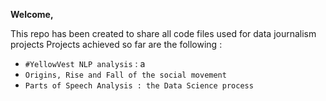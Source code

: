 <b> Welcome,</b>

This repo has been created to share all code files used for data journalism projects
Projects achieved so far are the following : 

- `#YellowVest NLP analysis` : a 
- `Origins, Rise and Fall of the social movement`
- `Parts of Speech Analysis : the Data Science process`







